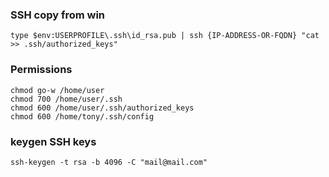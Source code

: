 ### SSH copy from win
```
type $env:USERPROFILE\.ssh\id_rsa.pub | ssh {IP-ADDRESS-OR-FQDN} "cat >> .ssh/authorized_keys"
```
### Permissions
```
chmod go-w /home/user
chmod 700 /home/user/.ssh
chmod 600 /home/user/.ssh/authorized_keys
chmod 600 /home/tony/.ssh/config

```
### keygen SSH keys
```
ssh-keygen -t rsa -b 4096 -C "mail@mail.com"
```